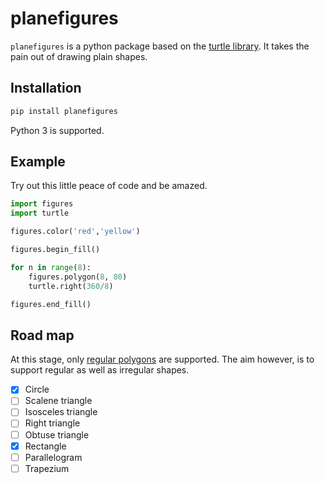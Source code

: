 # planefigures
`planefigures` is a python package based on the [turtle library](https://docs.python.org/3.5/library/turtle.html). It takes the pain out of drawing plain shapes.

## Installation
```bash
pip install planefigures
```
Python 3 is supported.

## Example
Try out this little peace of code and be amazed.
```python
import figures
import turtle

figures.color('red','yellow')

figures.begin_fill()

for n in range(8):
    figures.polygon(8, 80)
    turtle.right(360/8)

figures.end_fill()
```

## Road map
At this stage, only [regular polygons](https://en.wikipedia.org/wiki/Regular_polygon) are supported. The aim however, is to support regular as well as irregular shapes.

- [x] Circle
- [ ] Scalene triangle
- [ ] Isosceles triangle
- [ ] Right triangle
- [ ] Obtuse triangle
- [x] Rectangle
- [ ] Parallelogram
- [ ] Trapezium
